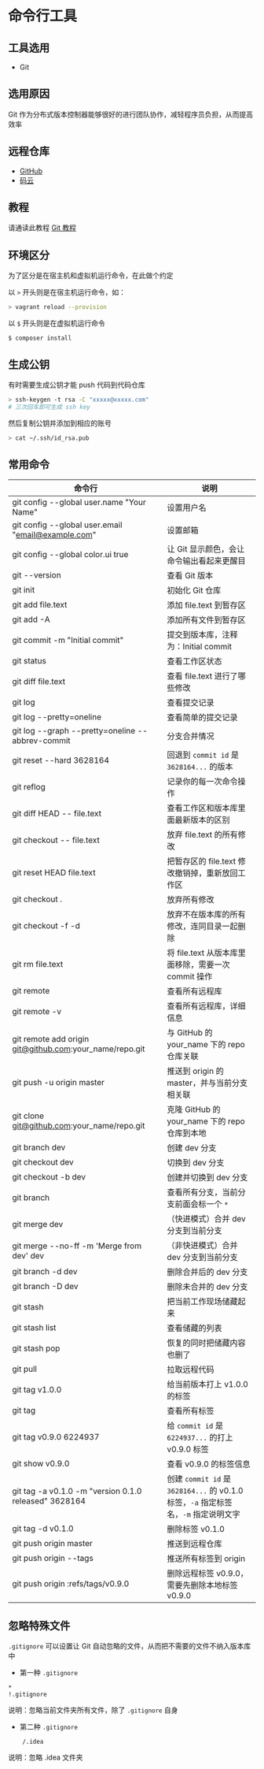 # 命令行工具

## 工具选用

* Git

## 选用原因

Git 作为分布式版本控制器能够很好的进行团队协作，减轻程序员负担，从而提高效率

## 远程仓库

* [GitHub](https://github.com/)
* [码云](https://gitee.com/)

## 教程

请通读此教程 [Git 教程](https://www.liaoxuefeng.com/wiki/0013739516305929606dd18361248578c67b8067c8c017b000)

## 环境区分

为了区分是在宿主机和虚拟机运行命令，在此做个约定

以 `>` 开头则是在宿主机运行命令，如：

```bash
> vagrant reload --provision
```

以 `$` 开头则是在虚拟机运行命令

```
$ composer install
```

## 生成公钥

有时需要生成公钥才能 push 代码到代码仓库

```bash
> ssh-keygen -t rsa -C "xxxxx@xxxxx.com"
# 三次回车即可生成 ssh key
```

然后复制公钥并添加到相应的账号

```bash
> cat ~/.ssh/id_rsa.pub
```

## 常用命令

| 命令行 | 说明 |
| --- | --- |
| git config --global user.name "Your Name" | 设置用户名 |
| git config --global user.email "email@example.com" | 设置邮箱 |
| git config --global color.ui true | 让 Git 显示颜色，会让命令输出看起来更醒目 |
| git --version | 查看 Git 版本 |
| git init | 初始化 Git 仓库 |
| git add file.text | 添加 file.text 到暂存区 |
| git add -A | 添加所有文件到暂存区 |
| git commit -m "Initial commit" | 提交到版本库，注释为：Initial commit |
| git status | 查看工作区状态 |
| git diff file.text | 查看 file.text 进行了哪些修改 |
| git log | 查看提交记录 |
| git log --pretty=oneline | 查看简单的提交记录 |
| git log --graph --pretty=oneline --abbrev-commit | 分支合并情况 |
| git reset --hard 3628164 | 回退到 `commit id` 是 `3628164...` 的版本 |
| git reflog | 记录你的每一次命令操作 |
| git diff HEAD -- file.text | 查看工作区和版本库里面最新版本的区别 |
| git checkout -- file.text | 放弃 file.text 的所有修改 |
| git reset HEAD file.text | 把暂存区的 file.text 修改撤销掉，重新放回工作区 |
| git checkout . | 放弃所有修改 |
| git checkout -f -d | 放弃不在版本库的所有修改，连同目录一起删除 |
| git rm file.text | 将 file.text 从版本库里面移除，需要一次 commit 操作 |
| git remote | 查看所有远程库 |
| git remote -v | 查看所有远程库，详细信息 |
| git remote add origin git@github.com:your_name/repo.git | 与 GitHub 的 your_name 下的 repo 仓库关联 |
| git push -u origin master | 推送到 origin 的 master，并与当前分支相关联 |
| git clone git@github.com:your_name/repo.git | 克隆 GitHub 的 your_name 下的 repo 仓库到本地 |
| git branch dev | 创建 dev 分支 |
| git checkout dev | 切换到 dev 分支 |
| git checkout -b dev | 创建并切换到 dev 分支 |
| git branch | 查看所有分支，当前分支前面会标一个 `*` |
| git merge dev | （快进模式）合并 dev 分支到当前分支 |
| git merge --no-ff -m 'Merge from dev' dev | （非快进模式）合并 dev 分支到当前分支 |
| git branch -d dev | 删除合并后的 dev 分支 |
| git branch -D dev | 删除未合并的 dev 分支 |
| git stash | 把当前工作现场储藏起来 |
| git stash list | 查看储藏的列表 |
| git stash pop | 恢复的同时把储藏内容也删了 |
| git pull | 拉取远程代码 |
| git tag v1.0.0 | 给当前版本打上 v1.0.0 的标签 |
| git tag | 查看所有标签 |
| git tag v0.9.0 6224937 | 给 `commit id` 是 `6224937...` 的打上 v0.9.0 标签 |
| git show v0.9.0 | 查看 v0.9.0 的标签信息 |
| git tag -a v0.1.0 -m "version 0.1.0 released" 3628164 | 创建 `commit id` 是 `3628164...` 的 v0.1.0 标签，`-a` 指定标签名，`-m` 指定说明文字 |
| git tag -d v0.1.0 | 删除标签 v0.1.0 |
| git push origin master | 推送到远程仓库 |
| git push origin --tags | 推送所有标签到 origin |
| git push origin :refs/tags/v0.9.0 | 删除远程标签 v0.9.0，需要先删除本地标签 v0.9.0 |

## 忽略特殊文件

`.gitignore` 可以设置让 Git 自动忽略的文件，从而把不需要的文件不纳入版本库中

* 第一种 `.gitignore`

```
*
!.gitignore
```

说明：忽略当前文件夹所有文件，除了 `.gitignore` 自身

* 第二种 `.gitignore`

```
    /.idea
```
说明：忽略 .idea 文件夹
